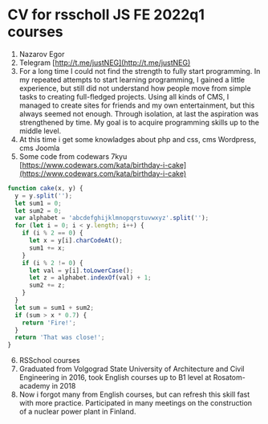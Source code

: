 # CV for rsscholl JS FE 2022q1 courses 
1. Nazarov Egor
2. Telegram [http://t.me/justNEG](http://t.me/justNEG)
3. For a long time I could not find the strength to fully start programming. In my repeated attempts to start learning programming, I gained a little experience, but still did not understand how people move from simple tasks to creating full-fledged projects. Using all kinds of CMS, I managed to create sites for friends and my own entertainment, but this always seemed not enough. Through isolation, at last the aspiration was strengthened by time. My goal is to acquire programming skills up to the middle level.
4. At this time i get some knowladges about php and css, cms Wordpress, cms Joomla
5. Some code from codewars 7kyu [https://www.codewars.com/kata/birthday-i-cake](https://www.codewars.com/kata/birthday-i-cake)
```javascript
function cake(x, y) {
  y = y.split('');
  let sum1 = 0;
  let sum2 = 0;
  var alphabet = 'abcdefghijklmnopqrstuvwxyz'.split('');
  for (let i = 0; i < y.length; i++) {
    if (i % 2 == 0) {
      let x = y[i].charCodeAt();
      sum1 += x;
    }
    if (i % 2 != 0) {
      let val = y[i].toLowerCase();
      let z = alphabet.indexOf(val) + 1;
      sum2 += z;
    }
  }
  let sum = sum1 + sum2;
  if (sum > x * 0.7) {
    return 'Fire!';
  }
  return 'That was close!';
}
```
6. RSSchool courses
7. Graduated from Volgograd State University of Architecture and Civil Engineering in 2016, took English courses up to B1 level at Rosatom-academy in 2018
8. Now i forgot many from English courses, but can refresh this skill fast with more practice. Participated in many meetings on the construction of a nuclear power plant in Finland.
